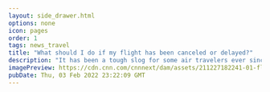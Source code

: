 ```yaml
---
layout: side_drawer.html
options: none
icon: pages
order: 1
tags: news_travel
title: "What should I do if my flight has been canceled or delayed?"
description: "It has been a tough slog for some air travelers ever since the winter holidays rush."
imagePreview: https://cdn.cnn.com/cnnnext/dam/assets/211227182241-01-flight-canceled-delayed-video-synd-2.jpg
pubDate: Thu, 03 Feb 2022 23:22:09 GMT
---
```

